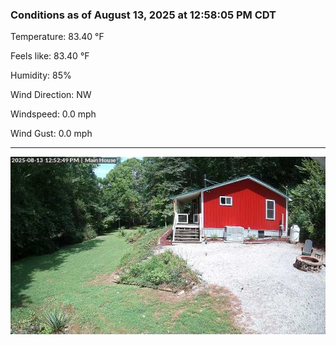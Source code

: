 ### Conditions as of August 13, 2025 at 12:58:05 PM CDT 

Temperature: 83.40 &deg;F

Feels like: 83.40 &deg;F

Humidity: 85%

Wind Direction: NW

Windspeed: 0.0 mph

Wind Gust: 0.0 mph

---

<img src="./images/latest.jpeg"/>

